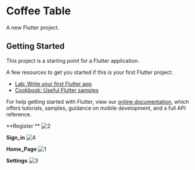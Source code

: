 # Coffee Table

A new Flutter project.

## Getting Started

This project is a starting point for a Flutter application.

A few resources to get you started if this is your first Flutter project:

- [Lab: Write your first Flutter app](https://flutter.dev/docs/get-started/codelab)
- [Cookbook: Useful Flutter samples](https://flutter.dev/docs/cookbook)

For help getting started with Flutter, view our
[online documentation](https://flutter.dev/docs), which offers tutorials,
samples, guidance on mobile development, and a full API reference.

**Register **
![2](https://user-images.githubusercontent.com/56061066/112006083-664b0c80-8b49-11eb-8fe4-0c8a1fb73efb.jpeg)

**Sign_in**
![4](https://user-images.githubusercontent.com/56061066/112006225-88448f00-8b49-11eb-901f-c76dad72c88d.jpeg)


**Home_Page**
![1](https://user-images.githubusercontent.com/56061066/112006240-8c70ac80-8b49-11eb-94c7-92eac79d455e.jpeg)


**Settings**
![3](https://user-images.githubusercontent.com/56061066/112006272-95fa1480-8b49-11eb-9c35-cddfb3661f07.jpeg)



